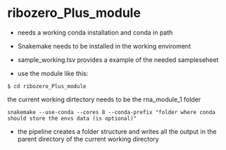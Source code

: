 # ribozero_Plus_module

* needs a working conda installation and conda in path

* Snakemake needs to be installed in the working enviroment

* sample_working.tsv provides a example of the needed sampleseheet

* use the module like this:

```
$ cd ribozero_Plus_module
```

the current working dirtectory needs to be the rna_module_1 folder

```
snakemake --use-conda --cores 8 --conda-prefix "folder where conda should store the envs data (is optional)"

```


* the pipeline creates a folder structure and writes all the output in the parent directory of the current working directory
